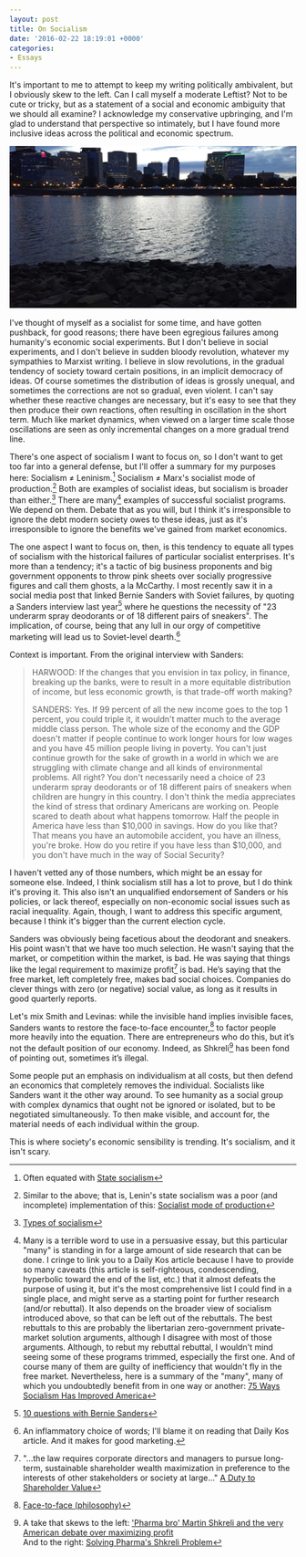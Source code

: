 ```yaml
---
layout: post
title: On Socialism
date: '2016-02-22 18:19:01 +0000'
categories:
- Essays
---
```

<!-- Resources -->

[1]: /media/portland-business-district.jpg "Portland business district, from the other side of the river"

[^1]: Often equated with [State socialism](https://en.wikipedia.org/wiki/State_socialism)
[^2]: Similar to the above; that is, Lenin's state socialism was a poor (and incomplete) implementation of this: [Socialist mode of production](https://en.wikipedia.org/wiki/Socialist_mode_of_production)
[^3]: [Types of socialism](https://en.wikipedia.org/wiki/Types_of_socialism)
[^4]: Many is a terrible word to use in a persuasive essay, but this particular "many" is standing in for a large amount of side research that can be done. I cringe to link you to a Daily Kos article because I have to provide so many caveats (this article is self-righteous, condescending, hyperbolic toward the end of the list, etc.) that it almost defeats the purpose of using it, but it's the most comprehensive list I could find in a single place, and might serve as a starting point for further research (and/or rebuttal). It also depends on the broader view of socialism introduced above, so that can be left out of the rebuttals. The best rebuttals to this are probably the libertarian zero-government private-market solution arguments, although I disagree with most of those arguments. Although, to rebut my rebuttal rebuttal, I wouldn't mind seeing some of these programs trimmed, especially the first one. And of course many of them are guilty of inefficiency that wouldn't fly in the free market. Nevertheless, here is a summary of the "many", many of which you undoubtedly benefit from in one way or another: [75 Ways Socialism Has Improved America](http://www.dailykos.com/story/2012/3/29/1078852/-75-Ways-Socialism-Has-Improved-America)
[^5]: [10 questions with Bernie Sanders](http://www.cnbc.com/2015/05/26/10-questions-with-bernie-sanders.html)
[^6]: An inflammatory choice of words; I'll blame it on reading that Daily Kos article. And it makes for good marketing.
[^7]: "…the law requires corporate directors and managers to pursue long-term, sustainable shareholder wealth maximization in preference to the interests of other stakeholders or society at large…" [A Duty to Shareholder Value](http://www.nytimes.com/roomfordebate/2015/04/16/what-are-corporations-obligations-to-shareholders/a-duty-to-shareholder-value)
[^8]: [Face-to-face (philosophy)](https://en.wikipedia.org/wiki/Face-to-face_(philosophy))
[^9]: A take that skews to the left: ['Pharma bro' Martin Shkreli and the very American debate over maximizing profit](https://www.washingtonpost.com/news/morning-mix/wp/2015/09/23/pharma-bro-martin-shkreli-and-the-very-american-debate-over-maximizing-profit/)<br>And to the right: [Solving Pharma's Shkreli Problem](http://www.forbes.com/sites/matthewherper/2016/01/20/solving-pharmas-shkreli-problem/)

<!-- Begin text -->

It's important to me to attempt to keep my writing politically ambivalent, but I obviously skew to the left. Can I call myself a moderate Leftist? Not to be cute or tricky, but as a statement of a social and economic ambiguity that we should all examine? I acknowledge my conservative upbringing, and I'm glad to understand that perspective so intimately, but I have found more inclusive ideas across the political and economic spectrum.

![A city skyline over a river at dusk][1]


I've thought of myself as a socialist for some time, and have gotten pushback, for good reasons; there have been egregious failures among humanity's economic social experiments. But I don't believe in social experiments, and I don't believe in sudden bloody revolution, whatever my sympathies to Marxist writing. I believe in slow revolutions,<!--more--> in the gradual tendency of society toward certain positions, in an implicit democracy of ideas. Of course sometimes the distribution of ideas is grossly unequal, and sometimes the corrections are not so gradual, even violent. I can't say whether these reactive changes are necessary, but it's easy to see that they then produce their own reactions, often resulting in oscillation in the short term. Much like market dynamics, when viewed on a larger time scale those oscillations are seen as only incremental changes on a more gradual trend line.

There's one aspect of socialism I want to focus on, so I don't want to get too far into a general defense, but I'll offer a summary for my purposes here: Socialism ≠ Leninism.[^1] Socialism ≠ Marx's socialist mode of production.[^2] Both are examples of socialist ideas, but socialism is broader than either.[^3] There are many[^4] examples of successful socialist programs. We depend on them. Debate that as you will, but I think it's irresponsible to ignore the debt modern society owes to these ideas, just as it's irresponsible to ignore the benefits we've gained from market economics.

The one aspect I want to focus on, then, is this tendency to equate all types of socialism with the historical failures of particular socialist enterprises. It's more than a tendency; it's a tactic of big business proponents and big government opponents to throw pink sheets over socially progressive figures and call them ghosts, a la McCarthy. I most recently saw it in a social media post that linked Bernie Sanders with Soviet failures, by quoting a Sanders interview last year[^5] where he questions the necessity of "23 underarm spray deodorants or of 18 different pairs of sneakers". The implication, of course, being that any lull in our orgy of competitive marketing will lead us to Soviet-level dearth.[^6]

Context is important. From the original interview with Sanders:

> HARWOOD: If the changes that you envision in tax policy, in finance, breaking up the banks, were to result in a more equitable distribution of income, but less economic growth, is that trade-off worth making?
>
> SANDERS: Yes. If 99 percent of all the new income goes to the top 1 percent, you could triple it, it wouldn't matter much to the average middle class person. The whole size of the economy and the GDP doesn't matter if people continue to work longer hours for low wages and you have 45 million people living in poverty. You can't just continue growth for the sake of growth in a world in which we are struggling with climate change and all kinds of environmental problems. All right? You don't necessarily need a choice of 23 underarm spray deodorants or of 18 different pairs of sneakers when children are hungry in this country. I don't think the media appreciates the kind of stress that ordinary Americans are working on. People scared to death about what happens tomorrow. Half the people in America have less than $10,000 in savings. How do you like that? That means you have an automobile accident, you have an illness, you're broke. How do you retire if you have less than $10,000, and you don't have much in the way of Social Security?

I haven't vetted any of those numbers, which might be an essay for someone else. Indeed, I think socialism still has a lot to prove, but I do think it's proving it. This also isn't an unqualified endorsement of Sanders or his policies, or lack thereof, especially on non-economic social issues such as racial inequality. Again, though, I want to address this specific argument, because I think it's bigger than the current election cycle.

Sanders was obviously being facetious about the deodorant and sneakers. His point wasn't that we have too much selection. He wasn't saying that the market, or competition within the market, is bad. He was saying that things like the legal requirement to maximize profit[^7] is bad. He’s saying that the free market, left completely free, makes bad social choices. Companies do clever things with zero (or negative) social value, as long as it results in good quarterly reports.

Let's mix Smith and Levinas: while the invisible hand implies invisible faces, Sanders wants to restore the face-to-face encounter,[^8] to factor people more heavily into the equation. There are entrepreneurs who do this, but it’s not the default position of our economy. Indeed, as Shkreli[^9] has been fond of pointing out, sometimes it’s illegal.

Some people put an emphasis on individualism at all costs, but then defend an economics that completely removes the individual. Socialists like Sanders want it the other way around. To see humanity as a social group with complex dynamics that ought not be ignored or isolated, but to be negotiated simultaneously. To then make visible, and account for, the material needs of each individual within the group.

This is where society's economic sensibility is trending. It's socialism, and it isn't scary.
